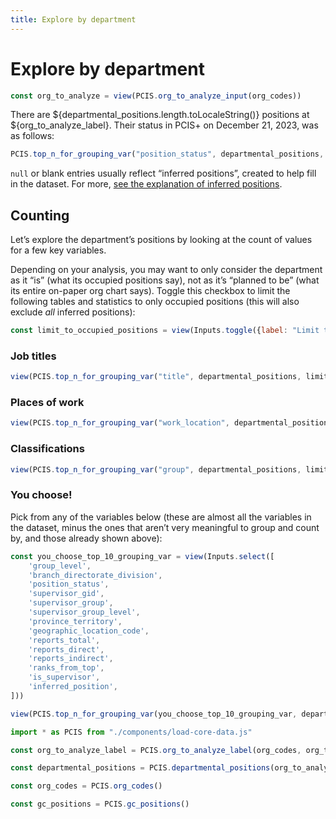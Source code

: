 ```yaml
---
title: Explore by department
---
```



# Explore by department


```js
const org_to_analyze = view(PCIS.org_to_analyze_input(org_codes))
```

There are ${departmental_positions.length.toLocaleString()} positions at ${org_to_analyze_label}. Their status in PCIS+ on December 21, 2023, was as follows:

```js
PCIS.top_n_for_grouping_var("position_status", departmental_positions, null, 10, false)
```

<p class="tip"><code>null</code> or blank entries usually reflect “inferred positions”, created to help fill in the dataset. For more, <a href="./inferred-positions">see the explanation of inferred positions</a>.</p>

## Counting

Let’s explore the department’s positions by looking at the count of values for a few key variables.

Depending on your analysis, you may want to only consider the department as it “is” (what its occupied positions say), not as it’s “planned to be” (what its entire on-paper org chart says). Toggle this checkbox to limit the following tables and statistics to only occupied positions (this will also exclude _all_ inferred positions):

```js
const limit_to_occupied_positions = view(Inputs.toggle({label: "Limit tables and statistics to occupied positions", value: false}))
```

### Job titles

```js
view(PCIS.top_n_for_grouping_var("title", departmental_positions, limit_to_occupied_positions, departmental_positions.length))
```

### Places of work

```js
view(PCIS.top_n_for_grouping_var("work_location", departmental_positions, limit_to_occupied_positions, departmental_positions.length))
```

### Classifications

```js
view(PCIS.top_n_for_grouping_var("group", departmental_positions, limit_to_occupied_positions, departmental_positions.length))
```

### You choose!

Pick from any of the variables below (these are almost all the variables in the dataset, minus the ones that aren’t very meaningful to group and count by, and those already shown above):

```js
const you_choose_top_10_grouping_var = view(Inputs.select([
	'group_level',
	'branch_directorate_division',
	'position_status',
	'supervisor_gid',
	'supervisor_group',
	'supervisor_group_level',
	'province_territory',
	'geographic_location_code',
	'reports_total',
	'reports_direct',
	'reports_indirect',
	'ranks_from_top',
	'is_supervisor',
	'inferred_position',
]))
```

```js
view(PCIS.top_n_for_grouping_var(you_choose_top_10_grouping_var, departmental_positions, limit_to_occupied_positions, departmental_positions.length))
```





```js
import * as PCIS from "./components/load-core-data.js"
```

```js
const org_to_analyze_label = PCIS.org_to_analyze_label(org_codes, org_to_analyze)
```

```js
const departmental_positions = PCIS.departmental_positions(org_to_analyze)
```

```js
const org_codes = PCIS.org_codes()
```

```js
const gc_positions = PCIS.gc_positions()
```
